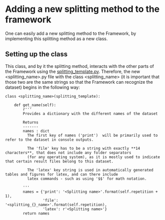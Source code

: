 # Adding a new splitting method to the framework

One can easily add a new splitting method to the Framework, by implementing this splitting method as a new class.

## Setting up the class

This class, and by it the splitting method, interacts with the other parts of the Framework using the [splitting_template.py](https://github.com/julianschumann/General-Framework/blob/main/Framework/Splitting_methods/splitting_template.py). Therefore, the new <splitting_name>.py file with the class <splitting_name> (it is important that those two are the same strings so that the Framework can recognize the dataset) begins in the following way:

```
class <splitting_name>(splitting_template):

    def get_name(self):
        r'''
        Provides a dictionary with the different names of the dataset
            
        Returns
        -------
        names : dict
          The first key of names ('print')  will be primarily used to refer to the dataset in console outputs. 
                
          The 'file' key has to be a string with exactly **14 characters**, that does not include any folder separators 
          (for any operating system), as it is mostly used to indicate that certain result files belong to this dataset. 
                
          The 'latex' key string is used in automatically generated tables and figures for latex, and can there include 
          latex commands - such as using '$$' for math notation.
            
        '''
        names = {'print': '<Splitting name>'.format(self.repetition + 1),
                 'file': '<splitting_{}_name>'.format(self.repetition),
                 'latex': r'<Splitting name>'}
        return names
```

